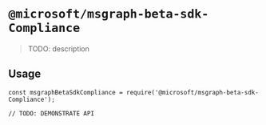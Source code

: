 # `@microsoft/msgraph-beta-sdk-Compliance`

> TODO: description

## Usage

```
const msgraphBetaSdkCompliance = require('@microsoft/msgraph-beta-sdk-Compliance');

// TODO: DEMONSTRATE API
```
